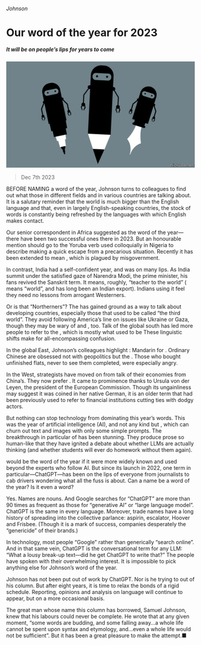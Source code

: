 ###### Johnson

# Our word of the year for 2023 

##### It will be on people’s lips for years to come 

![image](images/20231209_CUD005.jpg) 

> Dec 7th 2023 

BEFORE NAMING a word of the year, Johnson turns to colleagues to find out what those in different fields and in various countries are talking about. It is a salutary reminder that the world is much bigger than the English language and that, even in largely English-speaking countries, the stock of words is constantly being refreshed by the languages with which English makes contact.

Our senior correspondent in Africa suggested as the word of the year—there have been two successful ones there in 2023. But an honourable mention should go to the Yoruba verb  used colloquially in Nigeria to describe making a quick escape from a precarious situation. Recently it has been extended to mean , which is plagued by misgovernment.

In contrast, India had a self-confident year, and  was on many lips. As India  summit under the satisfied gaze of Narendra Modi, the prime minister, his fans revived the Sanskrit term. It means, roughly, “teacher to the world” ( means “world”, and has long been an Indian export). Indians using it feel they need no lessons from arrogant Westerners.

Or is that “Northerners”? The  has gained ground as a way to talk about developing countries, especially those that used to be called “the third world”. They avoid following America’s line on issues like Ukraine or Gaza, though they may be wary of  and , too. Talk of the global south has led more people to refer to the , which is mostly what used to be  These linguistic shifts make for all-encompassing confusion.

In the global East, Johnson’s colleagues highlight : Mandarin for . Ordinary Chinese are obsessed not with geopolitics but the . Those who bought unfinished flats, never to see them completed, were especially angry. 

In the West, strategists have moved on from talk of their economies from China’s. They now prefer . It came to prominence thanks to Ursula von der Leyen, the president of the European Commission. Though its ungainliness may suggest it was coined in her native German, it is an older term that had been previously used to refer to financial institutions cutting ties with dodgy actors.

But nothing can stop technology from dominating this year’s words. This was the year of artificial intelligence (AI), and not any kind but , which can churn out text and images with only some simple prompts. The breakthrough in particular of has been stunning. They produce prose so human-like that they have ignited a debate about whether LLMs are actually thinking (and whether students will ever do homework without them again).

would be the word of the year if it were more widely known and used beyond the experts who follow AI. But since its launch in 2022, one term in particular—ChatGPT—has been on the lips of everyone from journalists to cab drivers wondering what all the fuss is about. Can a name be a word of the year? Is it even a word?

Yes. Names are nouns. And Google searches for “ChatGPT” are more than 90 times as frequent as those for “generative AI” or “large language model”. ChatGPT is the same in every language. Moreover, trade names have a long history of spreading into the collective parlance: aspirin, escalator, Hoover and Frisbee. (Though it is a mark of success, companies desperately  the “genericide” of their brands.) 

In technology, most people “Google” rather than generically “search online”. And in that same vein, ChatGPT is the conversational term for any LLM: “What a lousy break-up text—did he get ChatGPT to write that?” The people have spoken with their overwhelming interest. It is impossible to pick anything else for Johnson’s word of the year.

Johnson has not been put out of work by ChatGPT. Nor is he trying to out of his column. But after eight years, it is time to relax the bonds of a rigid schedule. Reporting, opinions and analysis on language will continue to appear, but on a more occasional basis.

The great man whose name this column has borrowed, Samuel Johnson, knew that his labours could never be complete. He wrote that at any given moment, “some words are budding, and some falling away…a whole life cannot be spent upon syntax and etymology, and…even a whole life would not be sufficient”. But it has been a great pleasure to make the attempt.■






